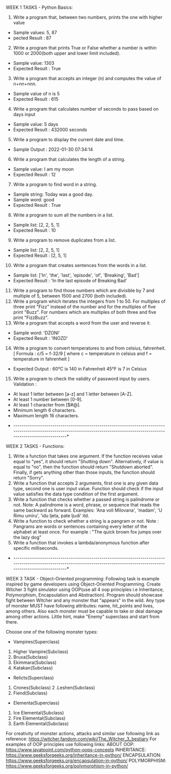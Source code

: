 WEEK 1 TASKS - Python Basics:
1. Write a program that, between two numbers, prints the one with higher value
- Sample values: 5, 87
- pected Result : 87
2. Write a program that prints True or False whether a number is within 1000 or 2000(both upper and lower limit included).
- Sample value: 1303
- Expected Result : True
3. Write a program that accepts an integer (n) and computes the value of n+nn+nnn.
- Sample value of n is 5
- Expected Result : 615
4. Write a program that calculates number of seconds to pass based on days input
- Sample value: 5 days
- Expected Result : 432000 seconds
5. Write a program to display the current date and time.
- Sample Output : 2022-01-30 07:34:14
6. Write a program that calculates the length of a string.
- Sample value: I am my moon
- Expected Result : 12
7. Write a program to find word in a string.
- Sample string: Today was a good day.
- Sample word: good
- Expected Result : True
8. Write a program to sum all the numbers in a list.
- Sample list: [2, 2, 5, 1]
- Expected Result : 10
9. Write a program to remove duplicates from a list.
- Sample list: [2, 2, 5, 1]
- Expected Result : [2, 5, 1]
10. Write a program that creates sentences from the words in a list.
- Sample list: ['In', 'the', 'last', 'episode', 'of', 'Breaking', 'Bad']
- Expected Result : 'In the last episode of Breaking Bad'
11. Write a program to find those numbers which are divisible by 7 and multiple of 5, between 1500 and 2700 (both included).
12. Write a program which iterates the integers from 1 to 50. For multiples of three print "Fizz" instead of the number and for the multiples of five print "Buzz". For numbers which are multiples of both three and five print "FizzBuzz".
13. Write a program that accepts a word from the user and reverse it.
- Sample word: 'DZONI'
- Expected Result : 'INOZD'
14. Write a program to convert temperatures to and from celsius, fahrenheit.
[ Formula : c/5 = f-32/9 [ where c = temperature in celsius and f = temperature in fahrenheit ]
- Expected Output :
  60°C is 140 in Fahrenheit
  45°F is 7 in Celsius
15. Write a program to check the validity of password input by users.
Validation :
- At least 1 letter between [a-z] and 1 letter between [A-Z].
- At least 1 number between [0-9].
- At least 1 character from [$#@].
- Minimum length 6 characters.
- Maximum length 16 characters.


* ------------------------------------------------------------------------------------------------------------------------------------------------------------------------------*


WEEK 2 TASKS - Functions:
1. Write a function that takes one argument. If the function receives value equal to "yes", it should return "Shutting down". Alternatively, if value is equal to "no", then the function should return "Shutdown aborted". Finally, if gets anything other than those inputs, the function should return "Sorry".
2.  Write a function that accepts 2 arguments, first one is any given data type, second one is user input value. Function should check if the input value satisfies the data type condition of the first argument.
3. Write a function that checks whether a passed string is palindrome or not.
Note: A palindrome is a word, phrase, or sequence that reads the same backward as forward.
Examples:   'Ana voli Milovana',  'madam',  'U Rimu umiru',  'idu ljeta, pate ljudi'  itd.
4. Write a function to check whether a string is a pangram or not.
Note : Pangrams are words or sentences containing every letter of the alphabet at least once.
For example : "The quick brown fox jumps over the lazy dog"
5. Write a function that invokes a lambda/anonymous function after specific milliseconds. 


* ------------------------------------------------------------------------------------------------------------------------------------------------------------------------------*


WEEK 3 TASK - Object-Oriented programming:
Following task is example inspired by game developers using Object-Oriented Programming. Create Witcher 3 fight simulator using OOP(use all 4 oop principles i.e Inheritance, Polymorphism, Encapsulation and Abstraction). Program should showcase fight between Witcher and any monster that "appears" in the wild. Any type of monster MUST have following attributes: name, hit_points and lives, among others. Also each monster must be capable to take or deal damage among other actions. Little hint, make "Enemy" superclass and start from there.

Choose one of the following monster types:
- Vampires(Superclass)
 1. Higher Vampire(Subclass)
 2. Bruxa(Subclass)
 3. Ekimmara(Subclass)
 4. Katakan(Subclass)

- Relicts(Superclass)
 1. Crones(Subclass)
 2 .Leshen(Subclass)
 3. Fiend(Subclass)

- Elementa(Superclass)
 1. Ice Elemental(Subclass)
 2. Fire Elemental(Subclass)
 3. Earth Elemental(Subclass)

For creativity of monster actions, attacks and similar use following link as reference: https://witcher.fandom.com/wiki/The_Witcher_3_bestiary
For examples of OOP principles use following links:
ABOUT OOP: https://www.javatpoint.com/python-oops-concepts
INHERITANCE: https://www.geeksforgeeks.org/inheritance-in-python/
ENCAPSULATION: https://www.geeksforgeeks.org/encapsulation-in-python/
POLYMORPHISM: https://www.geeksforgeeks.org/polymorphism-in-python/
